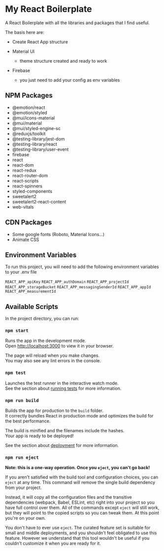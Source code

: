 
# My React Boilerplate

A React Boilerplate with all the libraries and packages that I find useful.

The basis here are:

- Create React App structure

- Material UI
    - theme structure created and ready to work

- Firebase
    - you just need to add your config as env variables


## NPM Packages

- @emotion/react
- @emotion/styled
- @mui/icons-material
- @mui/material
- @mui/styled-engine-sc
- @reduxjs/toolkit
- @testing-library/jest-dom
- @testing-library/react 
- @testing-library/user-event 
- firebase
- react 
- react-dom
- react-redux
- react-router-dom
- react-scripts
- react-spinners
- styled-components
- sweetalert2
- sweetalert2-react-content
- web-vitals


## CDN Packages

- Some google fonts (Roboto, Material Icons...)
- Animate CSS

## Environment Variables

To run this project, you will need to add the following environment variables to your .env file

`REACT_APP_apiKey`
`REACT_APP_authDomain`
`REACT_APP_projectId`
`REACT_APP_storageBucket`
`REACT_APP_messagingSenderId`
`REACT_APP_appId`
`REACT_APP_measurementId`


## Available Scripts

In the project directory, you can run:

### `npm start`

Runs the app in the development mode.\
Open [http://localhost:3000](http://localhost:3000) to view it in your browser.

The page will reload when you make changes.\
You may also see any lint errors in the console.

### `npm test`

Launches the test runner in the interactive watch mode.\
See the section about [running tests](https://facebook.github.io/create-react-app/docs/running-tests) for more information.

### `npm run build`

Builds the app for production to the `build` folder.\
It correctly bundles React in production mode and optimizes the build for the best performance.

The build is minified and the filenames include the hashes.\
Your app is ready to be deployed!

See the section about [deployment](https://facebook.github.io/create-react-app/docs/deployment) for more information.

### `npm run eject`

**Note: this is a one-way operation. Once you `eject`, you can't go back!**

If you aren't satisfied with the build tool and configuration choices, you can `eject` at any time. This command will remove the single build dependency from your project.

Instead, it will copy all the configuration files and the transitive dependencies (webpack, Babel, ESLint, etc) right into your project so you have full control over them. All of the commands except `eject` will still work, but they will point to the copied scripts so you can tweak them. At this point you're on your own.

You don't have to ever use `eject`. The curated feature set is suitable for small and middle deployments, and you shouldn't feel obligated to use this feature. However we understand that this tool wouldn't be useful if you couldn't customize it when you are ready for it.